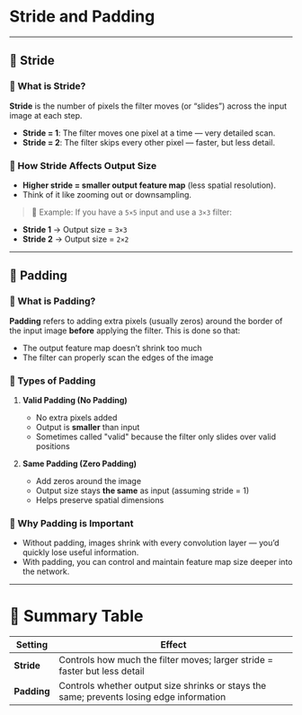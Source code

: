 # **Stride and Padding**

---

## 🧱 **Stride**

### 🔹 What is Stride?

**Stride** is the number of pixels the filter moves (or “slides”) across the input image at each step.

- **Stride = 1**: The filter moves one pixel at a time — very detailed scan.
- **Stride = 2**: The filter skips every other pixel — faster, but less detail.

### 🔹 How Stride Affects Output Size

- **Higher stride = smaller output feature map** (less spatial resolution).
- Think of it like zooming out or downsampling.

> 📐 Example:
If you have a `5×5` input and use a `3×3` filter:
- **Stride 1** → Output size = `3×3`
- **Stride 2** → Output size = `2×2`

---

## 🧱 **Padding**

### 🔹 What is Padding?

**Padding** refers to adding extra pixels (usually zeros) around the border of the input image **before** applying the filter. This is done so that:
- The output feature map doesn’t shrink too much
- The filter can properly scan the edges of the image

### 🔹 Types of Padding

1. **Valid Padding (No Padding)**  
   - No extra pixels added  
   - Output is **smaller** than input  
   - Sometimes called "valid" because the filter only slides over valid positions

2. **Same Padding (Zero Padding)**  
   - Add zeros around the image  
   - Output size stays **the same** as input (assuming stride = 1)  
   - Helps preserve spatial dimensions

### 🔹 Why Padding is Important

- Without padding, images shrink with every convolution layer — you’d quickly lose useful information.
- With padding, you can control and maintain feature map size deeper into the network.

---

# 🧠 Summary Table

| **Setting** | **Effect** |
|-------------|------------|
| **Stride** | Controls how much the filter moves; larger stride = faster but less detail |
| **Padding** | Controls whether output size shrinks or stays the same; prevents losing edge information |
